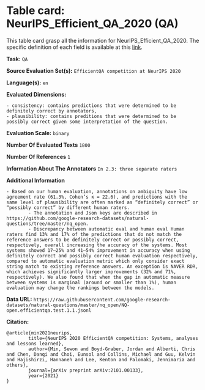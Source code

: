 # Table card: NeurIPS_Efficient_QA_2020 (QA)

This table card grasp all the information for NeurIPS_Efficient_QA_2020. The specific definition of each field is available at this [link](https://github.com/ThomasScialom/BEAMetrics#adding-a-new-dataset).

**Task:** 
`QA`

**Source Evaluation Set(s):** 
`EfficientQA competition at NeurIPS 2020`

**Language(s):** 
`en`

**Evaluated Dimensions:** 
```
- consistency: contains predictions that were determined to be definitely correct by annotators,
- plausibility: contains preditions that were determined to be possibly correct given some interpretation of the question.
```

**Evaluation Scale:** 
`binary`

**Number Of Evaluated Texts** 
`1800`

**Number Of  References** 
`1`

**Information About The Annotators** 
`In 2.3: three separate raters`

**Additional Information** 
```
- Based on our human evaluation, annotations on ambiguity have low agreement rate (61.3%, Cohen’s κ = 22.6), and predictions with the same level of plausibility are often marked as “definitely correct” or “possibly correct” by different human raters. 
        - The annotation and Json keys are described in https://github.com/google-research-datasets/natural-questions/tree/master/nq_open. 
        - Discrepancy between automatic eval and human eval Human raters find 13% and 17% of the predictions that do not match the reference answers to be definitely correct or possibly correct, respectively, overall increasing the accuracy of the systems. Most systems showed 17–25% and 41–54% improvement in accuracy when using definitely correct and possibly correct human evaluation respectively, compared to automatic evaluation metric which only consider exact string match to existing reference answers. An exception is NAVER RDR, which achieves significantly larger improvements (32% and 71%, respectively). We also found that when the gap in automatic measure between systems is marginal (around or smaller than 1%), human evaluation may change the rankings between the models.
```

**Data URL:** 
``https://raw.githubusercontent.com/google-research-datasets/natural-questions/master/nq_open/NQ-open.efficientqa.test.1.1.jsonl``

**Citation:** 
```
@article{min2021neurips,
        title={NeurIPS 2020 EfficientQA competition: Systems, analyses and lessons learned},
        author={Min, Sewon and Boyd-Graber, Jordan and Alberti, Chris and Chen, Danqi and Choi, Eunsol and Collins, Michael and Guu, Kelvin and Hajishirzi, Hannaneh and Lee, Kenton and Palomaki, Jennimaria and others},
        journal={arXiv preprint arXiv:2101.00133},
        year={2021}
}
```
